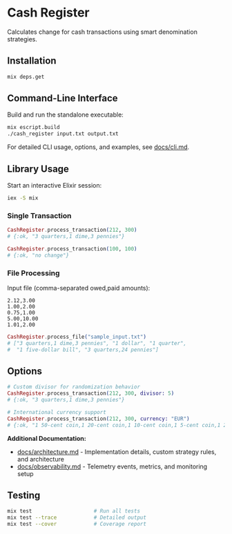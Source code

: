 # Cash Register

Calculates change for cash transactions using smart denomination strategies.

## Installation

```bash
mix deps.get
```

## Command-Line Interface

Build and run the standalone executable:

```bash
mix escript.build
./cash_register input.txt output.txt
```

For detailed CLI usage, options, and examples, see [docs/cli.md](docs/cli.md).

## Library Usage

Start an interactive Elixir session:

```bash
iex -S mix
```

### Single Transaction

```elixir
CashRegister.process_transaction(212, 300)
# {:ok, "3 quarters,1 dime,3 pennies"}

CashRegister.process_transaction(100, 100)
# {:ok, "no change"}
```

### File Processing

Input file (comma-separated owed,paid amounts):

```
2.12,3.00
1.00,2.00
0.75,1.00
5.00,10.00
1.01,2.00
```

```elixir
CashRegister.process_file("sample_input.txt")
# ["3 quarters,1 dime,3 pennies", "1 dollar", "1 quarter",
#  "1 five-dollar bill", "3 quarters,24 pennies"]
```

## Options

```elixir
# Custom divisor for randomization behavior
CashRegister.process_transaction(212, 300, divisor: 5)
# {:ok, "3 quarters,1 dime,3 pennies"}

# International currency support
CashRegister.process_transaction(212, 300, currency: "EUR")
# {:ok, "1 50-cent coin,1 20-cent coin,1 10-cent coin,1 5-cent coin,1 2-cent coin,1 cent"}
```

**Additional Documentation:**

- [docs/architecture.md](docs/architecture.md) - Implementation details, custom strategy rules, and architecture
- [docs/observability.md](docs/observability.md) - Telemetry events, metrics, and monitoring setup

## Testing

```bash
mix test                    # Run all tests
mix test --trace            # Detailed output
mix test --cover            # Coverage report
```
